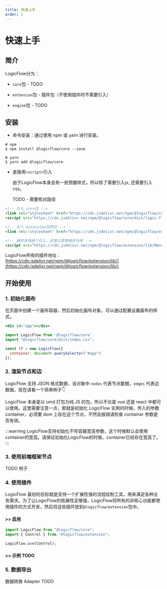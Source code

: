 ```yaml
---
title: 快速上手
order: 1
---
```

# 快速上手

## 简介

LogicFlow分为：

- `core`包 - TODO

- `extension`包 - 插件包（不使用插件时不需要引入）

- `engine`包 - TODO

## 安装

- 命令安装：通过使用 npm 或 yarn 进行安装。

```shell
# npm
$ npm install @logicflow/core --save

# yarn
$ yarn add @logicflow/core
```

- 直接用`<script>`引入

  由于LogicFlow本身会有一些预置样式，所以除了需要引入js, 还需要引入css。

  TODO - 需要核对路径

```html
<!-- 引入 core包 -->
<link rel="stylesheet" href="https://cdn.jsdelivr.net/npm/@logicflow/core/dist/style/index.css" />
<script src="https://cdn.jsdelivr.net/npm/@logicflow/core/dist/logic-flow.js"></script>

<!-- 引入 extension包样式 -->
<link rel="stylesheet" href="https://cdn.jsdelivr.net/npm/@logicflow/extension/lib/style/index.css" />

<!-- 插件支持单个引入，这里以菜单插件为例 -->
<script src="https://cdn.jsdelivr.net/npm/@logicflow/extension/lib/Menu.js"></script>
```

LogicFlow所有的插件地址：[https://cdn.jsdelivr.net/npm/@logicflow/extension/lib/](https://cdn.jsdelivr.net/npm/@logicflow/extension/lib/)

## 开始使用

### 1. 初始化画布

在页面中创建一个画布容器，然后初始化画布对象，可以通过配置设置画布的样式。

```jsx | pure
<div id="app"></div>

import LogicFlow from '@logicflow/core'
import "@logicflow/core/dist/index.css";

const lf = new LogicFlow({
  container: document.querySelector("#app")
});

```

### 2. 渲染节点和边

LogicFlow 支持 JSON 格式数据，该对象中 `nodes` 代表节点数据，`edges` 代表边数据。现在请看一个简单例子👇

<code id="helloworld" src="../../src/tutorial/getting-started/helloworld/index.tsx"></code>

LogicFlow 本身是以 umd 打包为纯 JS 的包，所以不论是 vue 还是 react 中都可以使用。这里需要注意一点，那就是初始化 LogicFlow 实例的时候，传入的参数 container，必须要 dom 上存在这个节点，不然会报错请检查 container 参数是否有效。

:::warning
LogicFlow支持初始化不传容器宽高参数，这个时候默认会使用container的宽高。请保证初始化LogicFlow的时候，container已经存在宽高了。
:::

### 3. 使用前端框架节点

TODO 例子

### 4. 使用插件

LogicFlow 最初的目标就是支持一个扩展性强的流程绘制工具，用来满足各种业务需求。为了让LogicFlow的拓展性足够强，LogicFlow将所有的非核心功能都使用插件的方式开发，然后将这些插件放到`@logicflow/extension`包中。

#### >> 启用

```js
import LogicFlow from "@logicflow/core";
import { Control } from "@logicflow/extension";

LogicFlow.use(Control);
```

#### >> 示例 TODO

<code id="use-plugin" src="../../src/tutorial/getting-started/use-plugin/index.tsx"></code>

### 5. 数据导出

数据转换 Adapter TODO

